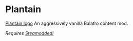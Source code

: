 # Plantain
[Plantain logo](content/logo.png)
 An aggressively vanilla Balatro content mod.

 *Requires [Steamodded!](https://github.com/Steamopollys/Steamodded)*
